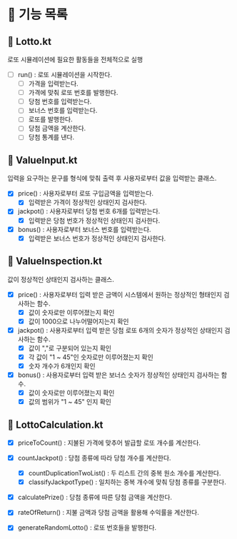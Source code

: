 # 📂 기능 목록

## 📄 Lotto.kt
로또 시뮬레이션에 필요한 활동들을 전체적으로 실행
- [ ] run() : 로또 시뮬레이션을 시작한다.
    - [ ] 가격을 입력받는다.
    - [ ] 가격에 맞춰 로또 번호를 발행한다.
    - [ ] 당첨 번호를 입력받는다.
    - [ ] 보너스 번호를 입력받는다.
    - [ ] 로또를 발행한다.
    - [ ] 당첨 금액을 계산한다.
    - [ ] 당첨 통계를 낸다.

## 📄 ValueInput.kt
입력을 요구하는 문구를 형식에 맞춰 출력 후 사용자로부터 값을 입력받는 클래스.
- [x] price() : 사용자로부터 로또 구입금액을 입력받는다.
    - [x] 입력받은 가격이 정상적인 상태인지 검사한다.
- [x] jackpot() : 사용자로부터 당첨 번호 6개를 입력받는다.  
    - [x] 입력받은 당첨 번호가 정상적인 상태인지 검사한다.
- [x] bonus() : 사용자로부터 보너스 번호를 입력받는다.
    - [x] 입력받은 보너스 번호가 정상적인 상태인지 검사한다.

## 📄 ValueInspection.kt
값이 정상적인 상태인지 검사하는 클래스.
- [x] price() : 사용자로부터 입력 받은 금액이 시스템에서 원하는 정상적인 형태인지 검사하는 함수.
    - [x] 값이 숫자로만 이루어졌는지 확인
    - [x] 값이 1000으로 나누어떨어지는지 확인
- [x] jackpot() : 사용자로부터 입력 받은 당첨 로또 6개의 숫자가 정상적인 상태인지 검사하는 함수.
    - [x] 값이 ","로 구분되어 있는지 확인
    - [x] 각 값이 "1 ~ 45"인 숫자로만 이루어졌는지 확인
    - [x] 숫자 개수가 6개인지 확인
- [x] bonus() : 사용자로부터 입력 받은 보너스 숫자가 정상적인 상태인지 검사하는 함수.
    - [x] 값이 숫자로만 이루어졌는지 확인
    - [x] 값의 범위가 "1 ~ 45" 인지 확인

## 📄 LottoCalculation.kt
- [x] priceToCount() : 지불된 가격에 맞추어 발급할 로또 개수를 계산한다.
- [x] countJackpot() : 당첨 종류에 따라 당첨 개수를 계산한다. 
    - [x] countDuplicationTwoList() : 두 리스트 간의 중복 원소 개수를 계산한다.
    - [x] classifyJackpotType() : 일치하는 중복 개수에 맞춰 당첨 종류를 구분한다.
- [x] calculatePrize() : 당첨 종류에 따른 당첨 금액을 계산한다.
- [x] rateOfReturn() : 지불 금액과 당첨 금액을 활용해 수익률을 계산한다.
- [x] generateRandomLotto() : 로또 번호들을 발행한다.
 
